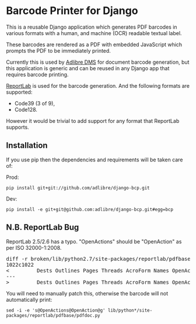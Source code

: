 # Barcode Printer for Django

This is a reusable Django application which generates PDF barcodes in various formats with a human, and machine (OCR) readable textual label.

These barcodes are rendered as a PDF with embedded JavaScript which prompts the PDF to be immediately printed.

Currently this is used by [Adlibre DMS](http://www.adlibre.com.au/adlibre-dms/) for document barcode generation, 
but this application is generic and can be reused in any Django app that requires barcode printing.

[ReportLab](http://www.reportlab.com) is used for the barcode generation. And the following formats are supported:

 * Code39 (3 of 9),
 * Code128.

However it would be trivial to add support for any format that ReportLab supports.

## Installation

If you use pip then the dependencies and requirements will be taken care of:

Prod:

    pip install git+git://github.com/adlibre/django-bcp.git

Dev:

    pip install -e git+git@github.com:adlibre/django-bcp.git#egg=bcp

## N.B. ReportLab Bug

ReportLab 2.5/2.6 has a typo. "OpenActions" should be "OpenAction" as per ISO 32000-1:2008.

<pre>
diff -r broken/lib/python2.7/site-packages/reportlab/pdfbase/pdfdoc.py fixed/lib/python2.7/site-packages/reportlab/pdfbase/pdfdoc.py
1022c1022
&lt;         Dests Outlines Pages Threads AcroForm Names OpenActions PageMode URI
---
&gt;         Dests Outlines Pages Threads AcroForm Names OpenAction PageMode URI
</pre>

You will need to manually patch this, otherwise the barcode will not automatically print:

    sed -i -e 's@OpenActions@OpenAction@g' lib/python*/site-packages/reportlab/pdfbase/pdfdoc.py
